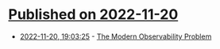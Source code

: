 # [Published on 2022-11-20](index.md)

* [2022-11-20, 19:03:25](https://news.ycombinator.com/item?id=33684045) - [The Modern Observability Problem](https://failingfast.io/opentelemetry-observability/)
